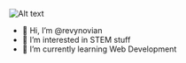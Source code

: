 ![Alt text](https://storage.googleapis.com/gweb-uniblog-publish-prod/original_images/Dino_non-birthday_version.gif)

- 👋 Hi, I’m @revynovian
- 👀 I’m interested in STEM stuff
- 🌱 I’m currently learning Web Development



<!---
revynovian/revynovian is a ✨ special ✨ repository because its `README.md` (this file) appears on your GitHub profile.
You can click the Preview link to take a look at your changes.
--->
